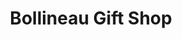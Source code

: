 ---
title: "Bollineau Gift Shop"
url: /north-myrtle-beach/bollineau-gift-shop/
shop: convenience
---
